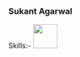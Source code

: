 ### Sukant Agarwal

Skills:-
<img src="https://upload.wikimedia.org/wikipedia/commons/e/ee/.NET_Core_Logo.svg" height="48">
